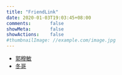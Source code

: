 ```yaml
---
title: "FriendLink"
date: 2020-01-03T19:03:45+08:00
comments:       false
showMeta:       false
showActions:    false
#thumbnailImage: //example.com/image.jpg
---
```


- [郭穆敏](http://www.aaron8573.com/)
- [冬哥](https://stevenlee87.github.io/)